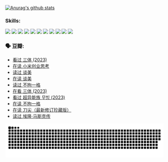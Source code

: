 
[![Anurag's github stats](https://github-readme-stats.vercel.app/api?username=w940853815)](https://github.com/anuraghazra/github-readme-stats)

### Skills:

<code><img height="32" src="https://cdn.jsdelivr.net/npm/simple-icons@v5/icons/python.svg"></code>
<code><img height="32" src="https://cdn.jsdelivr.net/npm/simple-icons@v5/icons/javascript.svg"></code>
<code><img height="32" src="https://cdn.jsdelivr.net/npm/simple-icons@v5/icons/django.svg"></code>
<code><img height="32" src="https://cdn.jsdelivr.net/npm/simple-icons@v5/icons/flask.svg"></code>
<code><img height="32" src="https://cdn.jsdelivr.net/npm/simple-icons@v5/icons/vuetify.svg"></code>
<code><img height="32" src="https://cdn.jsdelivr.net/npm/simple-icons@v5/icons/git.svg"></code>
<code><img height="32" src="https://cdn.jsdelivr.net/npm/simple-icons@v5/icons/docker.svg"></code>
<code><img height="32" src="https://cdn.jsdelivr.net/npm/simple-icons@v5/icons/postgresql.svg"></code>
<code><img height="32" src="https://cdn.jsdelivr.net/npm/simple-icons@v5/icons/elasticsearch.svg"></code>
<code><img height="32" src="https://cdn.jsdelivr.net/npm/simple-icons@v5/icons/macos.svg"></code>
<code><img height="32" src="https://cdn.jsdelivr.net/npm/simple-icons@v5/icons/linux.svg"></code>

### 🗣 豆瓣:

<!-- DOUBAN-ACTIVITIES:START -->
- [看过 三体‎ (2023)](https://www.douban.com/people/136069238/status/4574263039/?_i=12722494)
- [在读 小米创业思考](https://www.douban.com/people/136069238/status/4572047905/?_i=12722494)
- [读过 谈美](https://www.douban.com/people/136069238/status/4572047629/?_i=12722494)
- [在读 谈美](https://www.douban.com/people/136069238/status/4560861771/?_i=12722494)
- [读过 不拘一格](https://www.douban.com/people/136069238/status/4560861445/?_i=12722494)
- [在看 三体‎ (2023)](https://www.douban.com/people/136069238/status/4558185093/?_i=12722494)
- [看过 超异能族 무빙‎ (2023)](https://www.douban.com/people/136069238/status/4556824186/?_i=12722494)
- [在读 不拘一格](https://www.douban.com/people/136069238/status/4541712161/?_i=12722494)
- [在读 刀尖（最新修订珍藏版）](https://www.douban.com/people/136069238/status/4541711339/?_i=12722494)
- [读过 埃隆·马斯克传](https://www.douban.com/people/136069238/status/4541710351/?_i=12722494)
<!-- DOUBAN-ACTIVITIES:END -->


![Snake animation](https://raw.githubusercontent.com/w940853815/w940853815/output/github-contribution-grid-snake.svg)

<!--
**w940853815/w940853815** is a ✨ _special_ ✨ repository because its `README.md` (this file) appears on your GitHub profile.

Here are some ideas to get you started:

- 🔭 I’m currently working on ...
- 🌱 I’m currently learning ...
- 👯 I’m looking to collaborate on ...
- 🤔 I’m looking for help with ...
- 💬 Ask me about ...
- 📫 How to reach me: ...
- 😄 Pronouns: ...
- ⚡ Fun fact: ...
-->
